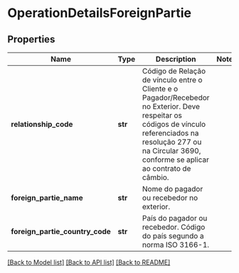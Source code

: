 # OperationDetailsForeignPartie

## Properties
Name | Type | Description | Notes
------------ | ------------- | ------------- | -------------
**relationship_code** | **str** | Código de Relação de vínculo entre o Cliente e o Pagador/Recebedor no Exterior. Deve respeitar os códigos de vínculo referenciados na resolução 277 ou na Circular 3690, conforme se aplicar ao contrato de câmbio.  | 
**foreign_partie_name** | **str** | Nome do pagador ou recebedor no exterior.  | 
**foreign_partie_country_code** | **str** | País do pagador ou recebedor. Código do país segundo a norma ISO 3166-1.  | 

[[Back to Model list]](../README.md#documentation-for-models) [[Back to API list]](../README.md#documentation-for-api-endpoints) [[Back to README]](../README.md)

